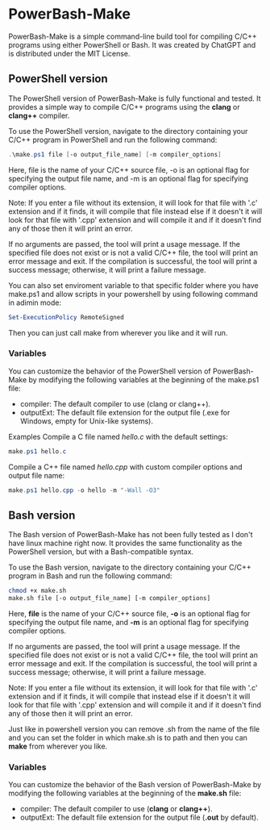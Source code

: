 # PowerBash-Make
PowerBash-Make is a simple command-line build tool for compiling C/C++ programs using either PowerShell or Bash. It was created by ChatGPT and is distributed under the MIT License.

## PowerShell version
The PowerShell version of PowerBash-Make is fully functional and tested. It provides a simple way to compile C/C++ programs using the **clang** or **clang++** compiler.

To use the PowerShell version, navigate to the directory containing your C/C++ program in PowerShell and run the following command:

```PowerShell
.\make.ps1 file [-o output_file_name] [-m compiler_options]
```
Here, file is the name of your C/C++ source file, -o is an optional flag for specifying the output file name, and -m is an optional flag for specifying compiler options.

Note: If you enter a file without its extension, it will look for that file with '.c' extension and if it finds, it will compile that file instead else if it doesn't it will look for that file with '.cpp' extension and will compile it and if it doesn't find any of those then it will print an error.

If no arguments are passed, the tool will print a usage message. If the specified file does not exist or is not a valid C/C++ file, the tool will print an error message and exit. If the compilation is successful, the tool will print a success message; otherwise, it will print a failure message.

You can also set enviroment variable to that specific folder where you have make.ps1 and allow scripts in your powershell by using following command in adimin mode:

```powershell
Set-ExecutionPolicy RemoteSigned
```
Then you can just call make from wherever you like and it will run.

### Variables
You can customize the behavior of the PowerShell version of PowerBash-Make by modifying the following variables at the beginning of the make.ps1 file:

* compiler: The default compiler to use (clang or clang++).
* outputExt: The default file extension for the output file (.exe for Windows, empty for Unix-like systems).

Examples
Compile a C file named _hello.c_ with the default settings:

```powershell
make.ps1 hello.c
```
Compile a C++ file named _hello.cpp_ with custom compiler options and output file name:

```powershell
make.ps1 hello.cpp -o hello -m "-Wall -O3"
```
## Bash version
The Bash version of PowerBash-Make has not been fully tested as I don't have linux machine right now. It provides the same functionality as the PowerShell version, but with a Bash-compatible syntax.

To use the Bash version, navigate to the directory containing your C/C++ program in Bash and run the following command:

```bash
chmod +x make.sh
make.sh file [-o output_file_name] [-m compiler_options]
```
Here, **file** is the name of your C/C++ source file, **-o** is an optional flag for specifying the output file name, and **-m** is an optional flag for specifying compiler options.

If no arguments are passed, the tool will print a usage message. If the specified file does not exist or is not a valid C/C++ file, the tool will print an error message and exit. If the compilation is successful, the tool will print a success message; otherwise, it will print a failure message.

Note: If you enter a file without its extension, it will look for that file with '.c' extension and if it finds, it will compile that instead else if it doesn't it will look for that file with '.cpp' extension and will compile it and if it doesn't find any of those then it will print an error.

Just like in powershell version you can remove .sh from the name of the file and you can set the folder in which make.sh is to path and then you can **make** from wherever you like.

### Variables
You can customize the behavior of the Bash version of PowerBash-Make by modifying the following variables at the beginning of the **make.sh** file:

* compiler: The default compiler to use (**clang** or **clang++**).
* outputExt: The default file extension for the output file (**.out** by default).
